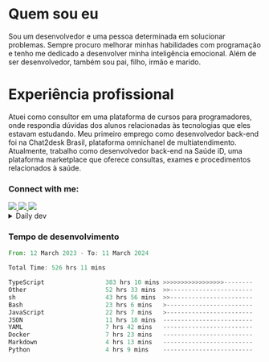 # Quem sou eu
Sou um desenvolvedor e uma pessoa determinada em solucionar problemas. Sempre procuro melhorar minhas habilidades com programação e tenho me dedicado a desenvolver minha inteligência emocional. Além de ser desenvolvedor, também sou pai, filho, irmão e marido.

# Experiência profissional
Atuei como consultor em uma plataforma de cursos para programadores, onde respondia dúvidas dos alunos relacionadas às tecnologias que eles estavam estudando.
Meu primeiro emprego como desenvolvedor back-end foi na Chat2desk Brasil, plataforma omnichanel de multiatendimento.
Atualmente, trabalho como desenvolvedor back-end na Saúde iD, uma plataforma marketplace que oferece consultas, exames e procedimentos relacionados à saúde.

### Connect with me:
<a href="https://www.linkedin.com/in/theusmoreira" target="_blank" >
<img src="https://img.shields.io/badge/linkedin-%230077B5.svg?&style=for-the-badge&logo=linkedin&logoColor=white ">
</a>
<a href="https://www.instagram.com/matheus.s.moreira/" target="_blank">
<img src="https://img.shields.io/badge/instagram-%23E4405F.svg?&style=for-the-badge&logo=instagram&logoColor=white">
</a>
<a href="mailto:matheussm301@gmail.com"  target="_blank">
<img src="https://img.shields.io/badge/gmail-%23E4405F.svg?&style=for-the-badge&logo=gmail&logoColor=white">
</a>


<details>
  <summary>Daily dev </summary>
<p>
  <a href="https://app.daily.dev/matheussantos"><img src="https://github.com/matheus-santos-moreira/matheus-santos-moreira/blob/master/devcard.svg" width="200" alt="Matheus Santos's Dev Card"/></a>
 </p>
</details>

<h3>Tempo de desenvolvimento</h3>

<!--START_SECTION:waka-->

```rust
From: 12 March 2023 - To: 11 March 2024

Total Time: 526 hrs 11 mins

TypeScript                 383 hrs 10 mins >>>>>>>>>>>>>>>>>--------   66.21 %
Other                      52 hrs 33 mins  >>-----------------------   09.08 %
sh                         43 hrs 56 mins  >>-----------------------   07.59 %
Bash                       23 hrs 6 mins   >------------------------   03.99 %
JavaScript                 22 hrs 7 mins   >------------------------   03.82 %
JSON                       11 hrs 18 mins  -------------------------   01.95 %
YAML                       7 hrs 42 mins   -------------------------   01.33 %
Docker                     7 hrs 23 mins   -------------------------   01.28 %
Markdown                   4 hrs 13 mins   -------------------------   00.73 %
Python                     4 hrs 9 mins    -------------------------   00.72 %
```

<!--END_SECTION:waka-->
